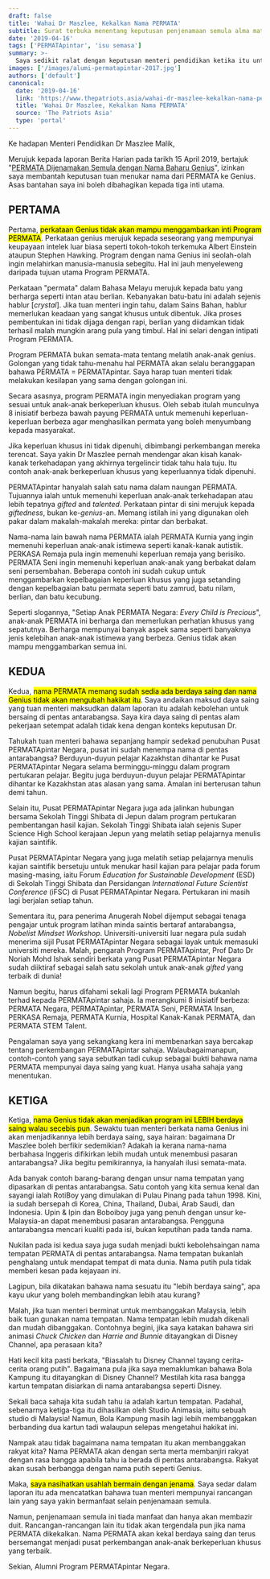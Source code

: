 ```yaml
---
draft: false
title: 'Wahai Dr Maszlee, Kekalkan Nama PERMATA'
subtitle: Surat terbuka menentang keputusan penjenamaan semula alma mater saya
date: '2019-04-16'
tags: ['PERMATApintar', 'isu semasa']
summary: >-
  Saya sedikit ralat dengan keputusan menteri pendidikan ketika itu untuk menjenamakan semula Program Permata Negara menjadi Genius.
images: ['/images/alumi-permatapintar-2017.jpg']
authors: ['default']
canonical:
  date: '2019-04-16'
  link: 'https://www.thepatriots.asia/wahai-dr-maszlee-kekalkan-nama-permata/'
  title: 'Wahai Dr Maszlee, Kekalkan Nama PERMATA'
  source: 'The Patriots Asia'
  type: 'portal'
---
```


Ke hadapan Menteri Pendidikan Dr Maszlee Malik,

Merujuk kepada laporan Berita Harian pada tarikh 15 April 2019, bertajuk "[PERMATA Dijenamakan Semula dengan Nama Baharu Genius](https://www.bharian.com.my/berita/nasional/2019/04/553224/permata-dijenamakan-semula-dengan-nama-baharu-genius)", izinkan saya membantah keputusan tuan menukar nama dari PERMATA ke Genius. Asas bantahan saya ini boleh dibahagikan kepada tiga inti utama.

## PERTAMA

Pertama, <mark>perkataan Genius tidak akan mampu menggambarkan inti Program PERMATA</mark>. Perkataan genius merujuk kepada seseorang yang mempunyai keupayaan intelek luar biasa seperti tokoh-tokoh terkemuka Albert Einstein ataupun Stephen Hawking. Program dengan nama Genius ini seolah-olah ingin melahirkan manusia-manusia sebegitu. Hal ini jauh menyeleweng daripada tujuan utama Program PERMATA.

Perkataan "permata" dalam Bahasa Melayu merujuk kepada batu yang berharga seperti intan atau berlian. Kebanyakan batu-batu ini adalah sejenis hablur [_crystal_]. Jika tuan menteri ingin tahu, dalam Sains Bahan, hablur memerlukan keadaan yang sangat khusus untuk dibentuk. Jika proses pembentukan ini tidak dijaga dengan rapi, berlian yang diidamkan tidak terhasil malah mungkin arang pula yang timbul. Hal ini selari dengan intipati Program PERMATA.

Program PERMATA bukan semata-mata tentang melatih anak-anak genius. Golongan yang tidak tahu-menahu hal PERMATA akan selalu beranggapan bahawa PERMATA = PERMATApintar. Saya harap tuan menteri tidak melakukan kesilapan yang sama dengan golongan ini.

Secara asasnya, program PERMATA ingin menyediakan program yang sesuai untuk anak-anak berkeperluan khusus. Oleh sebab itulah munculnya 8 inisiatif berbeza bawah payung PERMATA untuk memenuhi keperluan-keperluan berbeza agar menghasilkan permata yang boleh menyumbang kepada masyarakat.

Jika keperluan khusus ini tidak dipenuhi, dibimbangi perkembangan mereka terencat. Saya yakin Dr Maszlee pernah mendengar akan kisah kanak-kanak terkehadapan yang akhirnya tergelincir tidak tahu hala tuju. Itu contoh anak-anak berkeperluan khusus yang keperluannya tidak dipenuhi.

PERMATApintar hanyalah salah satu nama dalam naungan PERMATA. Tujuannya ialah untuk memenuhi keperluan anak-anak terkehadapan atau lebih tepatnya _gifted_ and _talented_. Perkataan pintar di sini merujuk kepada _giftedness_, bukan ke-_genius_-an. Memang istilah ini yang digunakan oleh pakar dalam makalah-makalah mereka: pintar dan berbakat.

Nama-nama lain bawah nama PERMATA ialah PERMATA Kurnia yang ingin memenuhi keperluan anak-anak istimewa seperti kanak-kanak autistik. PERKASA Remaja pula ingin memenuhi keperluan remaja yang berisiko. PERMATA Seni ingin memenuhi keperluan anak-anak yang berbakat dalam seni persembahan. Beberapa contoh ini sudah cukup untuk menggambarkan kepelbagaian keperluan khusus yang juga setanding dengan kepelbagaian batu permata seperti batu zamrud, batu nilam, berlian, dan batu kecubung.

Seperti slogannya, "Setiap Anak PERMATA Negara: _Every Child is Precious_", anak-anak PERMATA ini berharga dan memerlukan perhatian khusus yang sepatutnya. Berharga mempunyai banyak aspek sama seperti banyaknya jenis kelebihan anak-anak istimewa yang berbeza. Genius tidak akan mampu menggambarkan semua ini.

## KEDUA

Kedua, <mark>nama PERMATA memang sudah sedia ada berdaya saing dan nama Genius tidak akan mengubah hakikat itu</mark>. Saya andaikan maksud daya saing yang tuan menteri maksudkan dalam laporan itu adalah kebolehan untuk bersaing di pentas antarabangsa. Saya kira daya saing di pentas alam pekerjaan setempat adalah tidak kena dengan konteks keputusan Dr.

Tahukah tuan menteri bahawa sepanjang hampir sedekad penubuhan Pusat PERMATApintar Negara, pusat ini sudah menempa nama di pentas antarabangsa? Berduyun-duyun pelajar Kazakhstan dihantar ke Pusat PERMATApintar Negara selama berminggu-minggu dalam program pertukaran pelajar. Begitu juga berduyun-duyun pelajar PERMATApintar dihantar ke Kazakhstan atas alasan yang sama. Amalan ini berterusan tahun demi tahun.

Selain itu, Pusat PERMATApintar Negara juga ada jalinkan hubungan bersama Sekolah Tinggi Shibata di Jepun dalam program pertukaran pembentangan hasil kajian. Sekolah Tinggi Shibata ialah sejenis Super Science High School kerajaan Jepun yang melatih setiap pelajarnya menulis kajian saintifik.

Pusat PERMATApintar Negara yang juga melatih setiap pelajarnya menulis kajian saintifik bersetuju untuk menukar hasil kajian para pelajar pada forum masing-masing, iaitu Forum _Education for Sustainable Development_ (ESD) di Sekolah Tinggi Shibata dan Persidangan _International Future Scientist Conference_ (iFSC) di Pusat PERMATApintar Negara. Pertukaran ini masih lagi berjalan setiap tahun.

Sementara itu, para penerima Anugerah Nobel dijemput sebagai tenaga pengajar untuk program latihan minda saintis bertaraf antarabangsa, _Nobelist Mindset Workshop_. Universiti-universiti luar negara pula sudah menerima sijil Pusat PERMATApintar Negara sebagai layak untuk memasuki universiti mereka. Malah, pengarah Program PERMATApintar, Prof Dato Dr Noriah Mohd Ishak sendiri berkata yang Pusat PERMATApintar Negara sudah diiktiraf sebagai salah satu sekolah untuk anak-anak _gifted_ yang terbaik di dunia!

Namun begitu, harus difahami sekali lagi Program PERMATA bukanlah terhad kepada PERMATApintar sahaja. Ia merangkumi 8 inisiatif berbeza: PERMATA Negara, PERMATApintar, PERMATA Seni, PERMATA Insan, PERKASA Remaja, PERMATA Kurnia, Hospital Kanak-Kanak PERMATA, dan PERMATA STEM Talent.

Pengalaman saya yang sekangkang kera ini membenarkan saya bercakap tentang perkembangan PERMATApintar sahaja. Walaubagaimanapun, contoh-contoh yang saya sebutkan tadi cukup sebagai bukti bahawa nama PERMATA mempunyai daya saing yang kuat. Hanya usaha sahaja yang menentukan.

## KETIGA

Ketiga, <mark>nama Genius tidak akan menjadikan program ini LEBIH berdaya saing walau secebis pun</mark>. Sewaktu tuan menteri berkata nama Genius ini akan menjadikannya lebih berdaya saing, saya hairan: bagaimana Dr Maszlee boleh berfikir sedemikian? Adakah ia kerana nama-nama berbahasa Inggeris difikirkan lebih mudah untuk menembusi pasaran antarabangsa? Jika begitu pemikirannya, ia hanyalah ilusi semata-mata.

Ada banyak contoh barang-barang dengan unsur nama tempatan yang dipasarkan di pentas antarabangsa. Satu contoh yang kita semua kenal dan sayangi ialah RotiBoy yang dimulakan di Pulau Pinang pada tahun 1998. Kini, ia sudah bersepah di Korea, China, Thailand, Dubai, Arab Saudi, dan Indonesia. Upin & Ipin dan Boboiboy juga yang penuh dengan unsur ke-Malaysia-an dapat menembusi pasaran antarabangsa. Pengguna antarabangsa mencari kualiti pada isi, bukan keputihan pada tanda nama.

Nukilan pada isi kedua saya juga sudah menjadi bukti kebolehsaingan nama tempatan PERMATA di pentas antarabangsa. Nama tempatan bukanlah penghalang untuk mendapat tempat di mata dunia. Nama putih pula tidak memberi kesan pada kejayaan ini.

Lagipun, bila dikatakan bahawa nama sesuatu itu "lebih berdaya saing", apa kayu ukur yang boleh membandingkan lebih atau kurang?

Malah, jika tuan menteri berminat untuk membanggakan Malaysia, lebih baik tuan gunakan nama tempatan. Nama tempatan lebih mudah dikenali dan mudah dibanggakan. Contohnya begini, jika saya katakan bahawa siri animasi _Chuck Chicken_ dan _Harrie and Bunnie_ ditayangkan di Disney Channel, apa perasaan kita?

Hati kecil kita pasti berkata, "Biasalah tu Disney Channel tayang cerita-cerita orang putih". Bagaimana pula jika saya memaklumkan bahawa Bola Kampung itu ditayangkan di Disney Channel? Mestilah kita rasa bangga kartun tempatan disiarkan di nama antarabangsa seperti Disney.

Sekali baca sahaja kita sudah tahu ia adalah kartun tempatan. Padahal, sebenarnya ketiga-tiga itu dihasilkan oleh Studio Animasia, iaitu sebuah studio di Malaysia! Namun, Bola Kampung masih lagi lebih membanggakan berbanding dua kartun tadi walaupun selepas mengetahui hakikat ini.

Nampak atau tidak bagaimana nama tempatan itu akan membanggakan rakyat kita? Nama PERMATA akan dengan serta merta membanjiri rakyat dengan rasa bangga apabila tahu ia berada di pentas antarabangsa. Rakyat akan susah berbangga dengan nama putih seperti Genius.

Maka, <mark>saya nasihatkan usahlah bermain dengan jenama</mark>. Saya sedar dalam laporan itu ada mencatatkan bahawa tuan menteri mempunyai rancangan lain yang saya yakin bermanfaat selain penjenamaan semula.

Namun, penjenamaan semula ini tiada manfaat dan hanya akan membazir duit. Rancangan-rancangan lain itu tidak akan tergendala pun jika nama PERMATA dikekalkan. Nama PERMATA akan kekal berdaya saing dan terus bersemangat menjadi pusat perkembangan anak-anak berkeperluan khusus yang terbaik.

Sekian, Alumni Program PERMATApintar Negara.
